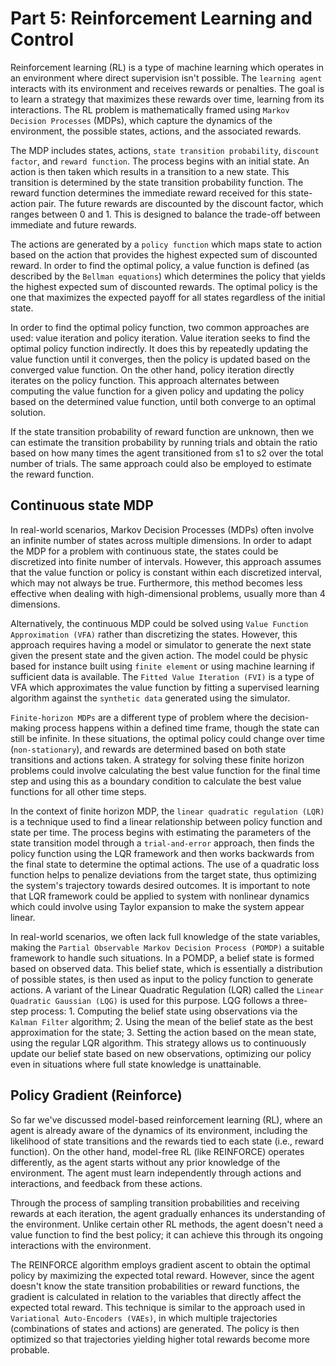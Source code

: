 # Part 5: Reinforcement Learning and Control
Reinforcement learning (RL) is a type of machine learning which operates in an environment where direct supervision isn't possible. The `learning agent` interacts with its environment and receives rewards or penalties. The goal is to learn a strategy that maximizes these rewards over time, learning from its interactions. The RL problem is mathematically framed using `Markov Decision Processes` (MDPs), which capture the dynamics of the environment, the possible states, actions, and the associated rewards. 

The MDP includes states, actions, `state transition probability`, `discount factor`, and `reward function`. The process begins with an initial state. An action is then taken which results in a transition to a new state. This transition is determined by the state transition probability function. The reward function determines the immediate reward received for this state-action pair. The future rewards are discounted by the discount factor, which ranges between 0 and 1. This is designed to balance the trade-off between immediate and future rewards. 

The actions are generated by a `policy function` which maps state to action based on the action that provides the highest expected sum of discounted reward. In order to find the optimal policy, a value function is defined (as described by the `Bellman equations`) which determines the policy that yields the highest expected sum of discounted rewards. The optimal policy is the one that maximizes the expected payoff for all states regardless of the initial state.

In order to find the optimal policy function, two common approaches are used: value iteration and policy iteration. Value iteration seeks to find the optimal policy function indirectly. It does this by repeatedly updating the value function until it converges, then the policy is updated based on the converged value function. On the other hand, policy iteration directly iterates on the policy function. This approach alternates between computing the value function for a given policy and updating the policy based on the determined value function, until both converge to an optimal solution.

If the state transition probability of reward function are unknown, then we can estimate the transition probability by running trials and obtain the ratio based on how many times the agent transitioned from s1 to s2 over the total number of trials. The same approach could also be employed to estimate the reward function.

## Continuous state MDP
In real-world scenarios, Markov Decision Processes (MDPs) often involve an infinite number of states across multiple dimensions. In order to adapt the MDP for a problem with continuous state, the states could be discretized into finite number of intervals. However, this approach assumes that the value function or policy is constant within each discretized interval, which may not always be true. Furthermore, this method becomes less effective when dealing with high-dimensional problems, usually more than 4 dimensions.

Alternatively, the continuous MDP could be solved using `Value Function Approximation (VFA)` rather than discretizing the states. However, this approach requires having a model or simulator to generate the next state given the present state and the given action. The model could be physic based for instance built using `finite element` or using machine learning if sufficient data is available. The `Fitted Value Iteration (FVI)` is a type of VFA which approximates the value function by fitting a supervised learning algorithm against the `synthetic data` generated using the simulator.

`Finite-horizon MDPs` are a different type of problem where the decision-making process happens within a defined time frame, though the state can still be infinite. In these situations, the optimal policy could change over time (`non-stationary`), and rewards are determined based on both state transitions and actions taken. A strategy for solving these finite horizon problems could involve calculating the best value function for the final time step and using this as a boundary condition to calculate the best value functions for all other time steps.

In the context of finite horizon MDP, the `linear quadratic regulation (LQR)` is a technique used to find a linear relationship between policy function and state per time. The process begins with estimating the parameters of the state transition model through a `trial-and-error` approach, then finds the policy function using the LQR framework and then works backwards from the final state to determine the optimal actions. The use of a quadratic loss function helps to penalize deviations from the target state, thus optimizing the system's trajectory towards desired outcomes. It is important to note that LQR framework could be applied to system with nonlinear dynamics which could involve using Taylor expansion to make the system appear linear. 

In real-world scenarios, we often lack full knowledge of the state variables, making the `Partial Observable Markov Decision Process (POMDP)` a suitable framework to handle such situations. In a POMDP, a belief state is formed based on observed data. This belief state, which is essentially a distribution of possible states, is then used as input to the policy function to generate actions. A variant of the Linear Quadratic Regulation (LQR) called the `Linear Quadratic Gaussian (LQG)` is used for this purpose. LQG follows a three-step process: 1. Computing the belief state using observations via the `Kalman Filter` algorithm; 2. Using the mean of the belief state as the best approximation for the state; 3. Setting the action based on the mean state, using the regular LQR algorithm. This strategy allows us to continuously update our belief state based on new observations, optimizing our policy even in situations where full state knowledge is unattainable.

## Policy Gradient (Reinforce)
So far we've discussed model-based reinforcement learning (RL), where an agent is already aware of the dynamics of its environment, including the likelihood of state transitions and the rewards tied to each state (i.e., reward function). On the other hand, model-free RL (like REINFORCE) operates differently, as the agent starts without any prior knowledge of the environment. The agent must learn independently through actions and interactions, and feedback from these actions.

Through the process of sampling transition probabilities and receiving rewards at each iteration, the agent gradually enhances its understanding of the environment. Unlike certain other RL methods, the agent doesn't need a value function to find the best policy; it can achieve this through its ongoing interactions with the environment.

The REINFORCE algorithm employs gradient ascent to obtain the optimal policy by maximizing the expected total reward. However, since the agent doesn't know the state transition probabilities or reward functions, the gradient is calculated in relation to the variables that directly affect the expected total reward. This technique is similar to the approach used in `Variational Auto-Encoders (VAEs)`, in which multiple trajectories (combinations of states and actions) are generated. The policy is then optimized so that trajectories yielding higher total rewards become more probable.
